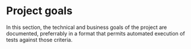 # Project goals

In this section, the technical and business goals of the project are documented, preferrably in a format that permits automated execution of tests against those criteria.